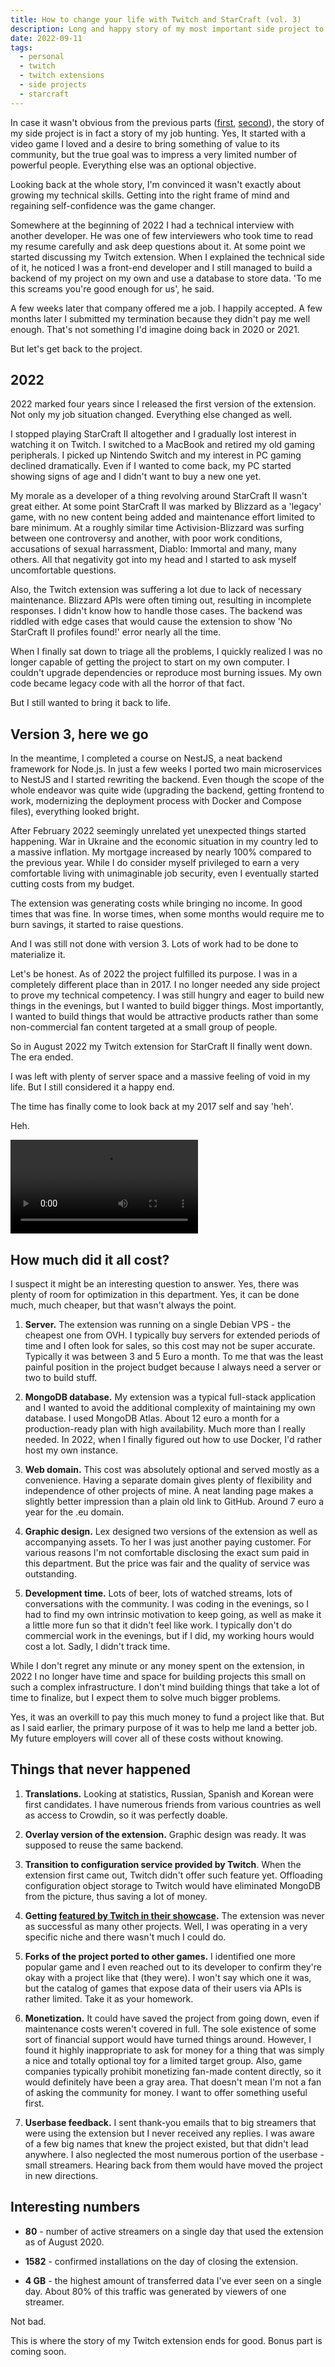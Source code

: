 ```yaml
---
title: How to change your life with Twitch and StarCraft (vol. 3)
description: Long and happy story of my most important side project to date, volume 3.
date: 2022-09-11
tags:
  - personal
  - twitch
  - twitch extensions
  - side projects
  - starcraft
---
```


In case it wasn't obvious from the previous parts ([first](/how-to-change-your-life-with-twitch-and-starcraft-vol-1/), [second](/how-to-change-your-life-with-twitch-and-starcraft-vol-2/)), the story of my side project is in fact a story of my job hunting. Yes, It started with a video game I loved and a desire to bring something of value to its community, but the true goal was to impress a very limited number of powerful people. Everything else was an optional objective.

Looking back at the whole story, I'm convinced it wasn't exactly about growing my technical skills. Getting into the right frame of mind and regaining self-confidence was the game changer.

Somewhere at the beginning of 2022 I had a technical interview with another developer. He was one of few interviewers who took time to read my resume carefully and ask deep questions about it. At some point we started discussing my Twitch extension. When I explained the technical side of it, he noticed I was a front-end developer and I still managed to build a backend of my project on my own and use a database to store data. 'To me this screams you're good enough for us', he said.

A few weeks later that company offered me a job. I happily accepted. A few months later I submitted my termination because they didn't pay me well enough. That's not something I'd imagine doing back in 2020 or 2021.

But let's get back to the project.

## 2022

2022 marked four years since I released the first version of the extension. Not only my job situation changed. Everything else changed as well.

I stopped playing StarCraft II altogether and I gradually lost interest in watching it on Twitch. I switched to a MacBook and retired my old gaming peripherals. I picked up Nintendo Switch and my interest in PC gaming declined dramatically. Even if I wanted to come back, my PC started showing signs of age and I didn't want to buy a new one yet.

My morale as a developer of a thing revolving around StarCraft II wasn't great either. At some point StarCraft II was marked by Blizzard as a 'legacy' game, with no new content being added and maintenance effort limited to bare minimum. At a roughly similar time Activision-Blizzard was surfing between one controversy and another, with poor work conditions, accusations of sexual harrassment, Diablo: Immortal and many, many others. All that negativity got into my head and I started to ask myself uncomfortable questions.

Also, the Twitch extension was suffering a lot due to lack of necessary maintenance. Blizzard APIs were often timing out, resulting in incomplete responses. I didn't know how to handle those cases. The backend was riddled with edge cases that would cause the extension to show 'No StarCraft II profiles found!' error nearly all the time.

When I finally sat down to triage all the problems, I quickly realized I was no longer capable of getting the project to start on my own computer. I couldn't upgrade dependencies or reproduce most burning issues. My own code became legacy code with all the horror of that fact.

But I still wanted to bring it back to life.

## Version 3, here we go

In the meantime, I completed a course on NestJS, a neat backend framework for Node.js. In just a few weeks I ported two main microservices to NestJS and I started rewriting the backend. Even though the scope of the whole endeavor was quite wide (upgrading the backend, getting frontend to work, modernizing the deployment process with Docker and Compose files), everything looked bright.

After February 2022 seemingly unrelated yet unexpected things started happening. War in Ukraine and the economic situation in my country led to a massive inflation. My mortgage increased by nearly 100% compared to the previous year. While I do consider myself privileged to earn a very comfortable living with unimaginable job security, even I eventually started cutting costs from my budget.

The extension was generating costs while bringing no income. In good times that was fine. In worse times, when some months would require me to burn savings, it started to raise questions.

And I was still not done with version 3. Lots of work had to be done to materialize it.

Let's be honest. As of 2022 the project fulfilled its purpose. I was in a completely different place than in 2017. I no longer needed any side project to prove my technical competency. I was still hungry and eager to build new things in the evenings, but I wanted to build bigger things. Most importantly, I wanted to build things that would be attractive products rather than some non-commercial fan content targeted at a small group of people.

So in August 2022 my Twitch extension for StarCraft II finally went down. The era ended.

I was left with plenty of server space and a massive feeling of void in my life. But I still considered it a happy end.

The time has finally come to look back at my 2017 self and say 'heh'.

Heh.

<div class="video-embed">
   <video controls="controls" src="/video/extension.mp4">
      Your browser does not support the HTML5 Video element.
   </video>
</div>

## How much did it all cost?

I suspect it might be an interesting question to answer. Yes, there was plenty of room for optimization in this department. Yes, it can be done much, much cheaper, but that wasn't always the point.

1. **Server.** The extension was running on a single Debian VPS - the cheapest one from OVH. I typically buy servers for extended periods of time and I often look for sales, so this cost may not be super accurate. Typically it was between 3 and 5 Euro a month. To me that was the least painful position in the project budget because I always need a server or two to build stuff.

2. **MongoDB database.** My extension was a typical full-stack application and I wanted to avoid the additional complexity of maintaining my own database. I used MongoDB Atlas. About 12 euro a month for a production-ready plan with high availability. Much more than I really needed. In 2022, when I finally figured out how to use Docker, I'd rather host my own instance.

3. **Web domain.** This cost was absolutely optional and served mostly as a convenience. Having a separate domain gives plenty of flexibility and independence of other projects of mine. A neat landing page makes a slightly better impression than a plain old link to GitHub. Around 7 euro a year for the .eu domain.

4. **Graphic design.** Lex designed two versions of the extension as well as accompanying assets. To her I was just another paying customer. For various reasons I'm not comfortable disclosing the exact sum paid in this department. But the price was fair and the quality of service was outstanding.

5. **Development time.** Lots of beer, lots of watched streams, lots of conversations with the community. I was coding in the evenings, so I had to find my own intrinsic motivation to keep going, as well as make it a little more fun so that it didn't feel like work. I typically don't do commercial work in the evenings, but if I did, my working hours would cost a lot. Sadly, I didn't track time.

While I don't regret any minute or any money spent on the extension, in 2022 I no longer have time and space for building projects this small on such a complex infrastructure. I don't mind building things that take a lot of time to finalize, but I expect them to solve much bigger problems.

Yes, it was an overkill to pay this much money to fund a project like that. But as I said earlier, the primary purpose of it was to help me land a better job. My future employers will cover all of these costs without knowing.

## Things that never happened

1. **Translations.** Looking at statistics, Russian, Spanish and Korean were first candidates. I have numerous friends from various countries as well as access to Crowdin, so it was perfectly doable.

2. **Overlay version of the extension.** Graphic design was ready. It was supposed to reuse the same backend.

3. **Transition to configuration service provided by Twitch**. When the extension first came out, Twitch didn't offer such feature yet. Offloading configuration object storage to Twitch would have eliminated MongoDB from the picture, thus saving a lot of money.

4. **Getting [featured by Twitch in their showcase](https://dev.twitch.tv/showcase/).** The extension was never as successful as many other projects. Well, I was operating in a very specific niche and there wasn't much I could do.

5. **Forks of the project ported to other games.** I identified one more popular game and I even reached out to its developer to confirm they're okay with a project like that (they were). I won't say which one it was, but the catalog of games that expose data of their users via APIs is rather limited. Take it as your homework.

6. **Monetization.** It could have saved the project from going down, even if maintenance costs weren't covered in full. The sole existence of some sort of financial support would have turned things around. However, I found it highly inappropriate to ask for money for a thing that was simply a nice and totally optional toy for a limited target group. Also, game companies typically prohibit monetizing fan-made content directly, so it would definitely have been a gray area. That doesn't mean I'm not a fan of asking the community for money. I want to offer something useful first.

7. **Userbase feedback.** I sent thank-you emails that to big streamers that were using the extension but I never received any replies. I was aware of a few big names that knew the project existed, but that didn't lead anywhere. I also neglected the most numerous portion of the userbase - small streamers. Hearing back from them would have moved the project in new directions.

## Interesting numbers

- **80** - number of active streamers on a single day that used the extension as of August 2020.

- **1582** - confirmed installations on the day of closing the extension.

- **4 GB** - the highest amount of transferred data I've ever seen on a single day. About 80% of this traffic was generated by viewers of one streamer.

Not bad.

This is where the story of my Twitch extension ends for good. Bonus part is coming soon.

